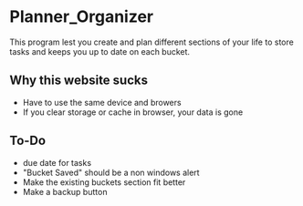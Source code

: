 # Planner_Organizer
This program lest you create and plan different sections of your life to store tasks and keeps you up to date on each bucket.

## Why this website sucks
- Have to use the same device and browers
- If you clear storage or cache in browser, your data is gone


## To-Do
- due date for tasks
- "Bucket Saved" should be a non windows alert
- Make the existing buckets section fit better
- Make a backup button